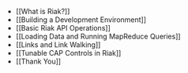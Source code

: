 * [[What is Riak?]]
* [[Building a Development Environment]]
* [[Basic Riak API Operations]]
* [[Loading Data and Running MapReduce Queries]]
* [[Links and Link Walking]]
* [[Tunable CAP Controls in Riak]]
* [[Thank You]]
